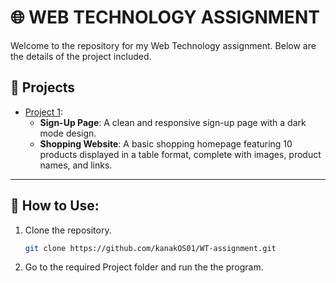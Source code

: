 # 🌐 WEB TECHNOLOGY ASSIGNMENT

Welcome to the repository for my Web Technology assignment. Below are the details of the project included.

## 📁 Projects

- [Project 1](https://github.com/kanakOS01/WT-assignment/tree/main/Project-1): 
  - **Sign-Up Page**: A clean and responsive sign-up page with a dark mode design.
  - **Shopping Website**: A basic shopping homepage featuring 10 products displayed in a table format, complete with images, product names, and links.

---

## 📂 How to Use:
1. Clone the repository.
   ```bash
   git clone https://github.com/kanakOS01/WT-assignment.git
   ```

2. Go to the required Project folder and run the the program.
